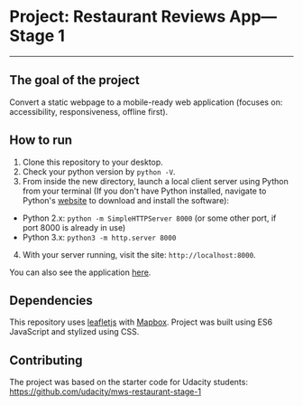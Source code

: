 # Project: Restaurant Reviews App—Stage 1
---

## The goal of the project

Convert a static webpage to a mobile-ready web application (focuses on: accessibility, responsiveness, offline first).


## How to run

1. Clone this repository to your desktop.
2. Check your python version by `python -V`.
3. From inside the new directory, launch a local client server using Python from your terminal (If you don't have Python installed, navigate to Python's [website](https://www.python.org/) to download and install the software):  
  * Python 2.x: `python -m SimpleHTTPServer 8000` (or some other port, if port 8000 is already in use)
  * Python 3.x: `python3 -m http.server 8000`
4. With your server running, visit the site: `http://localhost:8000`.

You can also see the application [here](https://frydzia.github.io/mws-restaurant-stage-1/).


## Dependencies

This repository uses [leafletjs](https://leafletjs.com/) with [Mapbox](https://www.mapbox.com/). Project was built using ES6 JavaScript and stylized using CSS.

## Contributing
The project was based on the starter code for Udacity students: https://github.com/udacity/mws-restaurant-stage-1
